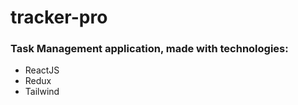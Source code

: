 # tracker-pro
### Task Management application, made with technologies:
- ReactJS
- Redux
- Tailwind

